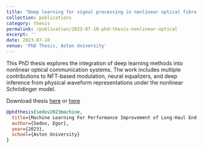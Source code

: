 ```yaml
---
title: "Deep learning for signal processing in nonlinear optical fibre communication systems"
collection: publications
category: thesis
permalink: /publication/2023-07-10-phd-thesis-nonlinear-optical
excerpt: ''
date: 2023-07-10
venue: 'PhD Thesis, Aston University'
---
```

This PhD thesis explores the integration of deep learning methods into nonlinear optical communication systems. The work includes multiple contributions to NFT-based modulation, neural equalizers, and deep inference from physical waveform representations under the nonlinear Schrödinger model.

Download thesis [here](http://esf0.github.io/files/publication/deep_learning_signal_processing_nonlinear_optical_communication_thesis.pdf) or
[here](https://publications.aston.ac.uk/id/eprint/46296/1/SEDOV_EGOR_-_2023.pdf)

```bibtex
@phdthesis{sedov2023machine,
  title={Machine Learning For Performance Improvement of Long-Haul End-to-End Optical Transmission Systems},
  author={Sedov, Egor},
  year={2023},
  school={Aston University}
}
```

